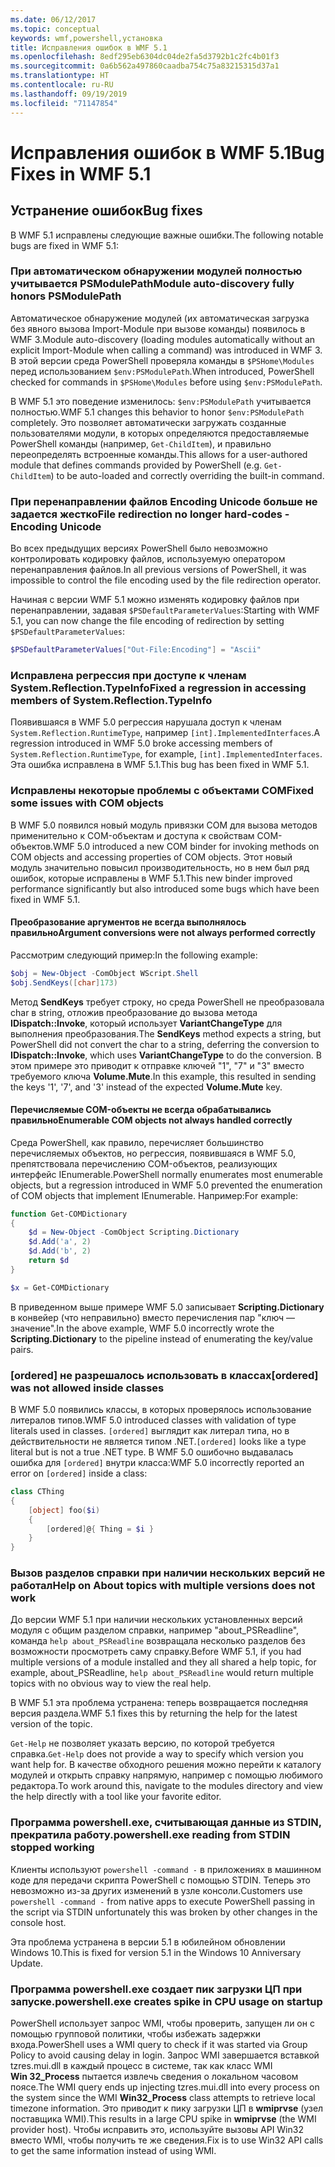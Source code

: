 ```yaml
---
ms.date: 06/12/2017
ms.topic: conceptual
keywords: wmf,powershell,установка
title: Исправления ошибок в WMF 5.1
ms.openlocfilehash: 8edf295eb6304dc04de2fa5d3792b1c2fc4b01f3
ms.sourcegitcommit: 0a6b562a497860caadba754c75a83215315d37a1
ms.translationtype: HT
ms.contentlocale: ru-RU
ms.lasthandoff: 09/19/2019
ms.locfileid: "71147854"
---
```

# <a name="bug-fixes-in-wmf-51"></a><span data-ttu-id="8de3e-103">Исправления ошибок в WMF 5.1</span><span class="sxs-lookup"><span data-stu-id="8de3e-103">Bug Fixes in WMF 5.1</span></span>

## <a name="bug-fixes"></a><span data-ttu-id="8de3e-104">Устранение ошибок</span><span class="sxs-lookup"><span data-stu-id="8de3e-104">Bug fixes</span></span>

<span data-ttu-id="8de3e-105">В WMF 5.1 исправлены следующие важные ошибки.</span><span class="sxs-lookup"><span data-stu-id="8de3e-105">The following notable bugs are fixed in WMF 5.1:</span></span>

### <a name="module-auto-discovery-fully-honors-psmodulepath"></a><span data-ttu-id="8de3e-106">При автоматическом обнаружении модулей полностью учитывается PSModulePath</span><span class="sxs-lookup"><span data-stu-id="8de3e-106">Module auto-discovery fully honors PSModulePath</span></span>

<span data-ttu-id="8de3e-107">Автоматическое обнаружение модулей (их автоматическая загрузка без явного вызова Import-Module при вызове команды) появилось в WMF 3.</span><span class="sxs-lookup"><span data-stu-id="8de3e-107">Module auto-discovery (loading modules automatically without an explicit Import-Module when calling a command) was introduced in WMF 3.</span></span> <span data-ttu-id="8de3e-108">В этой версии среда PowerShell проверяла команды в `$PSHome\Modules` перед использованием `$env:PSModulePath`.</span><span class="sxs-lookup"><span data-stu-id="8de3e-108">When introduced, PowerShell checked for commands in `$PSHome\Modules` before using `$env:PSModulePath`.</span></span>

<span data-ttu-id="8de3e-109">В WMF 5.1 это поведение изменилось: `$env:PSModulePath` учитывается полностью.</span><span class="sxs-lookup"><span data-stu-id="8de3e-109">WMF 5.1 changes this behavior to honor `$env:PSModulePath` completely.</span></span> <span data-ttu-id="8de3e-110">Это позволяет автоматически загружать созданные пользователями модули, в которых определяются предоставляемые PowerShell команды (например, `Get-ChildItem`), и правильно переопределять встроенные команды.</span><span class="sxs-lookup"><span data-stu-id="8de3e-110">This allows for a user-authored module that defines commands provided by PowerShell (e.g. `Get-ChildItem`) to be auto-loaded and correctly overriding the built-in command.</span></span>

### <a name="file-redirection-no-longer-hard-codes--encoding-unicode"></a><span data-ttu-id="8de3e-111">При перенаправлении файлов Encoding Unicode больше не задается жестко</span><span class="sxs-lookup"><span data-stu-id="8de3e-111">File redirection no longer hard-codes -Encoding Unicode</span></span>

<span data-ttu-id="8de3e-112">Во всех предыдущих версиях PowerShell было невозможно контролировать кодировку файлов, используемую оператором перенаправления файлов.</span><span class="sxs-lookup"><span data-stu-id="8de3e-112">In all previous versions of PowerShell, it was impossible to control the file encoding used by the file redirection operator.</span></span>

<span data-ttu-id="8de3e-113">Начиная с версии WMF 5.1 можно изменять кодировку файлов при перенаправлении, задавая `$PSDefaultParameterValues`:</span><span class="sxs-lookup"><span data-stu-id="8de3e-113">Starting with WMF 5.1, you can now change the file encoding of redirection by setting `$PSDefaultParameterValues`:</span></span>

```powershell
$PSDefaultParameterValues["Out-File:Encoding"] = "Ascii"
```

### <a name="fixed-a-regression-in-accessing-members-of-systemreflectiontypeinfo"></a><span data-ttu-id="8de3e-114">Исправлена регрессия при доступе к членам System.Reflection.TypeInfo</span><span class="sxs-lookup"><span data-stu-id="8de3e-114">Fixed a regression in accessing members of System.Reflection.TypeInfo</span></span>

<span data-ttu-id="8de3e-115">Появившаяся в WMF 5.0 регрессия нарушала доступ к членам `System.Reflection.RuntimeType`, например `[int].ImplementedInterfaces`.</span><span class="sxs-lookup"><span data-stu-id="8de3e-115">A regression introduced in WMF 5.0 broke accessing members of `System.Reflection.RuntimeType`, for example, `[int].ImplementedInterfaces`.</span></span> <span data-ttu-id="8de3e-116">Эта ошибка исправлена в WMF 5.1.</span><span class="sxs-lookup"><span data-stu-id="8de3e-116">This bug has been fixed in WMF 5.1.</span></span>

### <a name="fixed-some-issues-with-com-objects"></a><span data-ttu-id="8de3e-117">Исправлены некоторые проблемы с объектами COM</span><span class="sxs-lookup"><span data-stu-id="8de3e-117">Fixed some issues with COM objects</span></span>

<span data-ttu-id="8de3e-118">В WMF 5.0 появился новый модуль привязки COM для вызова методов применительно к COM-объектам и доступа к свойствам COM-объектов.</span><span class="sxs-lookup"><span data-stu-id="8de3e-118">WMF 5.0 introduced a new COM binder for invoking methods on COM objects and accessing properties of COM objects.</span></span> <span data-ttu-id="8de3e-119">Этот новый модуль значительно повысил производительность, но в нем был ряд ошибок, которые исправлены в WMF 5.1.</span><span class="sxs-lookup"><span data-stu-id="8de3e-119">This new binder improved performance significantly but also introduced some bugs which have been fixed in WMF 5.1.</span></span>

#### <a name="argument-conversions-were-not-always-performed-correctly"></a><span data-ttu-id="8de3e-120">Преобразование аргументов не всегда выполнялось правильно</span><span class="sxs-lookup"><span data-stu-id="8de3e-120">Argument conversions were not always performed correctly</span></span>

<span data-ttu-id="8de3e-121">Рассмотрим следующий пример:</span><span class="sxs-lookup"><span data-stu-id="8de3e-121">In the following example:</span></span>

```powershell
$obj = New-Object -ComObject WScript.Shell
$obj.SendKeys([char]173)
```

<span data-ttu-id="8de3e-122">Метод **SendKeys** требует строку, но среда PowerShell не преобразовала char в string, отложив преобразование до вызова метода **IDispatch::Invoke**, который использует **VariantChangeType** для выполнения преобразования.</span><span class="sxs-lookup"><span data-stu-id="8de3e-122">The **SendKeys** method expects a string, but PowerShell did not convert the char to a string, deferring the conversion to **IDispatch::Invoke**, which uses **VariantChangeType** to do the conversion.</span></span> <span data-ttu-id="8de3e-123">В этом примере это приводит к отправке ключей "1", "7" и "3" вместо требуемого ключа **Volume.Mute**.</span><span class="sxs-lookup"><span data-stu-id="8de3e-123">In this example, this resulted in sending the keys '1', '7', and '3' instead of the expected **Volume.Mute** key.</span></span>

#### <a name="enumerable-com-objects-not-always-handled-correctly"></a><span data-ttu-id="8de3e-124">Перечисляемые COM-объекты не всегда обрабатывались правильно</span><span class="sxs-lookup"><span data-stu-id="8de3e-124">Enumerable COM objects not always handled correctly</span></span>

<span data-ttu-id="8de3e-125">Среда PowerShell, как правило, перечисляет большинство перечисляемых объектов, но регрессия, появившаяся в WMF 5.0, препятствовала перечислению COM-объектов, реализующих интерфейс IEnumerable.</span><span class="sxs-lookup"><span data-stu-id="8de3e-125">PowerShell normally enumerates most enumerable objects, but a regression introduced in WMF 5.0 prevented the enumeration of COM objects that implement IEnumerable.</span></span> <span data-ttu-id="8de3e-126">Например:</span><span class="sxs-lookup"><span data-stu-id="8de3e-126">For example:</span></span>

```powershell
function Get-COMDictionary
{
    $d = New-Object -ComObject Scripting.Dictionary
    $d.Add('a', 2)
    $d.Add('b', 2)
    return $d
}

$x = Get-COMDictionary
```

<span data-ttu-id="8de3e-127">В приведенном выше примере WMF 5.0 записывает **Scripting.Dictionary** в конвейер (что неправильно) вместо перечисления пар "ключ — значение".</span><span class="sxs-lookup"><span data-stu-id="8de3e-127">In the above example, WMF 5.0 incorrectly wrote the **Scripting.Dictionary** to the pipeline instead of enumerating the key/value pairs.</span></span>

### <a name="ordered-was-not-allowed-inside-classes"></a><span data-ttu-id="8de3e-128">[ordered] не разрешалось использовать в классах</span><span class="sxs-lookup"><span data-stu-id="8de3e-128">[ordered] was not allowed inside classes</span></span>

<span data-ttu-id="8de3e-129">В WMF 5.0 появились классы, в которых проверялось использование литералов типов.</span><span class="sxs-lookup"><span data-stu-id="8de3e-129">WMF 5.0 introduced classes with validation of type literals used in classes.</span></span> <span data-ttu-id="8de3e-130">`[ordered]` выглядит как литерал типа, но в действительности не является типом .NET.</span><span class="sxs-lookup"><span data-stu-id="8de3e-130">`[ordered]` looks like a type literal but is not a true .NET type.</span></span> <span data-ttu-id="8de3e-131">В WMF 5.0 ошибочно выдавалась ошибка для `[ordered]` внутри класса:</span><span class="sxs-lookup"><span data-stu-id="8de3e-131">WMF 5.0 incorrectly reported an error on `[ordered]` inside a class:</span></span>

```powershell
class CThing
{
    [object] foo($i)
    {
        [ordered]@{ Thing = $i }
    }
}
```

### <a name="help-on-about-topics-with-multiple-versions-does-not-work"></a><span data-ttu-id="8de3e-132">Вызов разделов справки при наличии нескольких версий не работал</span><span class="sxs-lookup"><span data-stu-id="8de3e-132">Help on About topics with multiple versions does not work</span></span>

<span data-ttu-id="8de3e-133">До версии WMF 5.1 при наличии нескольких установленных версий модуля с общим разделом справки, например "about_PSReadline", команда `help about_PSReadline` возвращала несколько разделов без возможности просмотреть саму справку.</span><span class="sxs-lookup"><span data-stu-id="8de3e-133">Before WMF 5.1, if you had multiple versions of a module installed and they all shared a help topic, for example, about_PSReadline, `help about_PSReadline` would return multiple topics with no obvious way to view the real help.</span></span>

<span data-ttu-id="8de3e-134">В WMF 5.1 эта проблема устранена: теперь возвращается последняя версия раздела.</span><span class="sxs-lookup"><span data-stu-id="8de3e-134">WMF 5.1 fixes this by returning the help for the latest version of the topic.</span></span>

<span data-ttu-id="8de3e-135">`Get-Help` не позволяет указать версию, по которой требуется справка.</span><span class="sxs-lookup"><span data-stu-id="8de3e-135">`Get-Help` does not provide a way to specify which version you want help for.</span></span> <span data-ttu-id="8de3e-136">В качестве обходного решения можно перейти к каталогу модулей и открыть справку напрямую, например с помощью любимого редактора.</span><span class="sxs-lookup"><span data-stu-id="8de3e-136">To work around this, navigate to the modules directory and view the help directly with a tool like your favorite editor.</span></span>

### <a name="powershellexe-reading-from-stdin-stopped-working"></a><span data-ttu-id="8de3e-137">Программа powershell.exe, считывающая данные из STDIN, прекратила работу.</span><span class="sxs-lookup"><span data-stu-id="8de3e-137">powershell.exe reading from STDIN stopped working</span></span>

<span data-ttu-id="8de3e-138">Клиенты используют `powershell -command -` в приложениях в машинном коде для передачи скрипта PowerShell с помощью STDIN. Теперь это невозможно из-за других изменений в узле консоли.</span><span class="sxs-lookup"><span data-stu-id="8de3e-138">Customers use `powershell -command -` from native apps to execute PowerShell passing in the script via STDIN unfortunately this was broken by other changes in the console host.</span></span>

<span data-ttu-id="8de3e-139">Эта проблема устранена в версии 5.1 в юбилейном обновлении Windows 10.</span><span class="sxs-lookup"><span data-stu-id="8de3e-139">This is fixed for version 5.1 in the Windows 10 Anniversary Update.</span></span>

### <a name="powershellexe-creates-spike-in-cpu-usage-on-startup"></a><span data-ttu-id="8de3e-140">Программа powershell.exe создает пик загрузки ЦП при запуске.</span><span class="sxs-lookup"><span data-stu-id="8de3e-140">powershell.exe creates spike in CPU usage on startup</span></span>

<span data-ttu-id="8de3e-141">PowerShell использует запрос WMI, чтобы проверить, запущен ли он с помощью групповой политики, чтобы избежать задержки входа.</span><span class="sxs-lookup"><span data-stu-id="8de3e-141">PowerShell uses a WMI query to check if it was started via Group Policy to avoid causing delay in login.</span></span> <span data-ttu-id="8de3e-142">Запрос WMI завершается вставкой tzres.mui.dll в каждый процесс в системе, так как класс WMI **Win 32_Process** пытается извлечь сведения о локальном часовом поясе.</span><span class="sxs-lookup"><span data-stu-id="8de3e-142">The WMI query ends up injecting tzres.mui.dll into every process on the system since the WMI **Win32_Process** class attempts to retrieve local timezone information.</span></span> <span data-ttu-id="8de3e-143">Это приводит к пику загрузки ЦП в **wmiprvse** (узел поставщика WMI).</span><span class="sxs-lookup"><span data-stu-id="8de3e-143">This results in a large CPU spike in **wmiprvse** (the WMI provider host).</span></span> <span data-ttu-id="8de3e-144">Чтобы исправить это, используйте вызовы API Win32 вместо WMI, чтобы получить те же сведения.</span><span class="sxs-lookup"><span data-stu-id="8de3e-144">Fix is to use Win32 API calls to get the same information instead of using WMI.</span></span>

